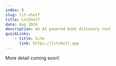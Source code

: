 ```yaml
---
index: 0
slug: lit-shelf
title: LitShelf
date: Aug 2024
description: An AI powered book discovery tool 
quickLinks:
    - title: Site
      link: https://litshelf.app
---
```

More detail coming soon!

